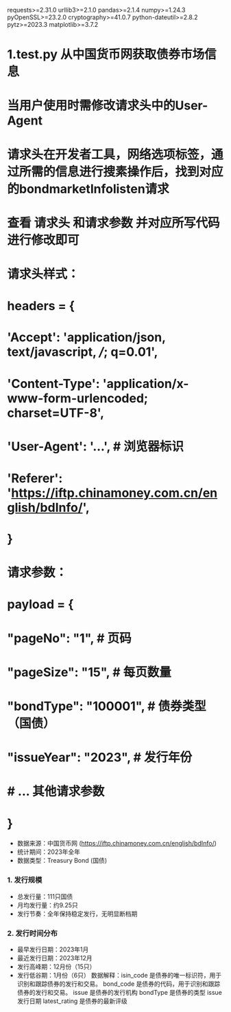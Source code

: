 requests>=2.31.0
urllib3>=2.1.0
pandas>=2.1.4
numpy>=1.24.3
pyOpenSSL>=23.2.0
cryptography>=41.0.7
python-dateutil>=2.8.2
pytz>=2023.3 
matplotlib>=3.7.2

# 1.test.py 从中国货币网获取债券市场信息
# 当用户使用时需修改请求头中的User-Agent
# 请求头在开发者工具，网络选项标签，通过所需的信息进行搜素操作后，找到对应的bondmarketlnfolisten请求
# 查看 请求头 和请求参数 并对应所写代码进行修改即可
# 请求头样式：
# headers = {
#     'Accept': 'application/json, text/javascript, */*; q=0.01',
#     'Content-Type': 'application/x-www-form-urlencoded; charset=UTF-8',
#     'User-Agent': '...',  # 浏览器标识
#     'Referer': 'https://iftp.chinamoney.com.cn/english/bdInfo/',
# }
# 请求参数：
# payload = {
#     "pageNo": "1",          # 页码
#     "pageSize": "15",       # 每页数量
#     "bondType": "100001",   # 债券类型（国债）
#     "issueYear": "2023",    # 发行年份
#     # ... 其他请求参数
# }

- 数据来源：中国货币网 (https://iftp.chinamoney.com.cn/english/bdInfo/)
- 统计期间：2023年全年
- 数据类型：Treasury Bond (国债)
### 1. 发行规模
- 总发行量：111只国债
- 月均发行量：约9.25只
- 发行节奏：全年保持稳定发行，无明显断档期

### 2. 发行时间分布
- 最早发行日期：2023年1月
- 最近发行日期：2023年12月
- 发行高峰期：12月份（15只）
- 发行低谷期：1月份（6只）
数据解释：isin_code 是债券的唯一标识符，用于识别和跟踪债券的发行和交易。
bond_code 是债券的代码，用于识别和跟踪债券的发行和交易。
issue 是债券的发行机构
bondType 是债券的类型
issue 发行日期
latest_rating 是债券的最新评级
